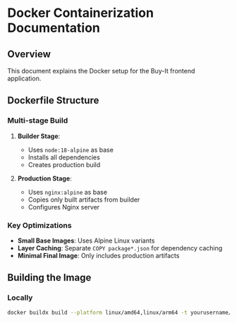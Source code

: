 # Docker Containerization Documentation

## Overview
This document explains the Docker setup for the Buy-It frontend application.

## Dockerfile Structure

### Multi-stage Build
1. **Builder Stage**:
   - Uses `node:18-alpine` as base
   - Installs all dependencies
   - Creates production build

2. **Production Stage**:
   - Uses `nginx:alpine` as base
   - Copies only built artifacts from builder
   - Configures Nginx server

### Key Optimizations
- **Small Base Images**: Uses Alpine Linux variants
- **Layer Caching**: Separate `COPY package*.json` for dependency caching
- **Minimal Final Image**: Only includes production artifacts

## Building the Image

### Locally
```bash
docker buildx build --platform linux/amd64,linux/arm64 -t yourusername/buy-it-frontend:latest .